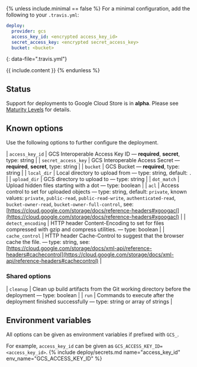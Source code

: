 {% unless include.minimal == false %}
For a minimal configuration, add the following to your `.travis.yml`:

```yaml
deploy:
  provider: gcs
  access_key_id: <encrypted access_key_id>
  secret_access_key: <encrypted secret_access_key>
  bucket: <bucket>
```
{: data-file=".travis.yml"}



{{ include.content }}
{% endunless %}

## Status

Support for deployments to Google Cloud Store is in **alpha**. Please see [Maturity Levels](/user/deployment-v2#maturity-levels) for details.
## Known options

Use the following options to further configure the deployment.

| `access_key_id` | GCS Interoperable Access Key ID &mdash; **required**, **secret**, type: string |
| `secret_access_key` | GCS Interoperable Access Secret &mdash; **required**, **secret**, type: string |
| `bucket` | GCS Bucket &mdash; **required**, type: string |
| `local_dir` | Local directory to upload from &mdash; type: string, default: `.` |
| `upload_dir` | GCS directory to upload to &mdash; type: string |
| `dot_match` | Upload hidden files starting with a dot &mdash; type: boolean |
| `acl` | Access control to set for uploaded objects &mdash; type: string, default: `private`, known values: `private`, `public-read`, `public-read-write`, `authenticated-read`, `bucket-owner-read`, `bucket-owner-full-control`, see: [https://cloud.google.com/storage/docs/reference-headers#xgoogacl](https://cloud.google.com/storage/docs/reference-headers#xgoogacl) |
| `detect_encoding` | HTTP header Content-Encoding to set for files compressed with gzip and compress utilities. &mdash; type: boolean |
| `cache_control` | HTTP header Cache-Control to suggest that the browser cache the file. &mdash; type: string, see: [https://cloud.google.com/storage/docs/xml-api/reference-headers#cachecontrol](https://cloud.google.com/storage/docs/xml-api/reference-headers#cachecontrol) |

### Shared options

| `cleanup` | Clean up build artifacts from the Git working directory before the deployment &mdash; type: boolean |
| `run` | Commands to execute after the deployment finished successfully &mdash; type: string or array of strings |

## Environment variables

All options can be given as environment variables if prefixed with `GCS_`.

For example, `access_key_id` can be given as `GCS_ACCESS_KEY_ID=<access_key_id>`.
{% include deploy/secrets.md name="access_key_id" env_name="GCS_ACCESS_KEY_ID" %}